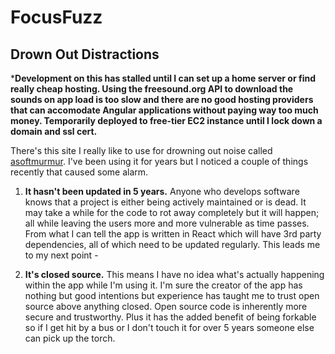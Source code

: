 # FocusFuzz

## Drown Out Distractions

***Development on this has stalled until I can set up a home server or find really cheap hosting. Using the freesound.org API to download the sounds on app load is too slow and there are no good hosting providers that can accomodate Angular applications without paying way too much money. Temporarily deployed to free-tier EC2 instance until I lock down a domain and ssl cert.**

There's this site I really like to use for drowning out noise called [asoftmurmur](https://asoftmurmur.com). I've been using it for years but I noticed a couple of things recently that caused some alarm.

1. **It hasn't been updated in 5 years.** Anyone who develops software knows that a project is either being actively maintained or is dead. It may take a while for the code to rot away completely but it will happen; all while leaving the users more and more vulnerable as time passes. From what I can tell the app is written in React which will have 3rd party dependencies, all of which need to be updated regularly. This leads me to my next point -

2. **It's closed source.** This means I have no idea what's actually happening within the app while I'm using it. I'm sure the creator of the app has nothing but good intentions but experience has taught me to trust open source above anything closed. Open source code is inherently more secure and trustworthy. Plus it has the added benefit of being forkable so if I get hit by a bus or I don't touch it for over 5 years someone else can pick up the torch.
